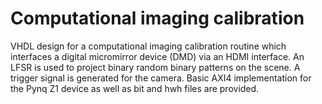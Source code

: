# Computational imaging calibration

VHDL design for a computational imaging calibration routine which interfaces a digital micromirror device (DMD) via an HDMI interface. An LFSR is used to project binary random binary patterns on the scene. A trigger signal is generated for the camera. Basic AXI4 implementation for the Pynq Z1 device as well as bit and hwh files are provided.
